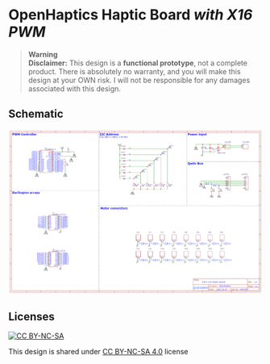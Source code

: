 # OpenHaptics Haptic Board *with X16 PWM*

> **Warning**  
> **Disclaimer:** This design is a **functional prototype**, not a complete product. There is absolutely no warranty, and you will make this design at your OWN risk. I will not be responsible for any damages associated with this design.

## Schematic

![Ciruit](./schematic.png)

## Licenses

[![CC BY-NC-SA](https://licensebuttons.net/l/by-nc-sa/3.0/88x31.png)](./LICENSE)

This design is shared under [CC BY-NC-SA 4.0](https://creativecommons.org/licenses/by-nc-sa/4.0/) license